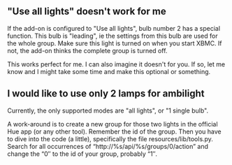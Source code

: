 "Use all lights" doesn't work for me
------------------------------------

If the add-on is configured to "Use all lights", bulb number 2 has a special function. This bulb is "leading", ie the settings from this bulb are used for the whole group. Make sure this light is turned on when you start XBMC. If not, the add-on thinks the complete group is turned off.

This works perfect for me. I can also imagine it doesn't for you. If so, let me know and I might take some time and make this optional or something.

I would like to use only 2 lamps for ambilight
----------------------------------------------

Currently, the only supported modes are "all lights", or "1 single bulb".

A work-around is to create a new group for those two lights in the official Hue app (or any other tool). Remember the id of the group. Then you have to dive into the code (a little), specifically the file resources/lib/tools.py. Search for all occurrences of “http://%s/api/%s/groups/0/action” and change the “0″ to the id of your group, probably “1″.
